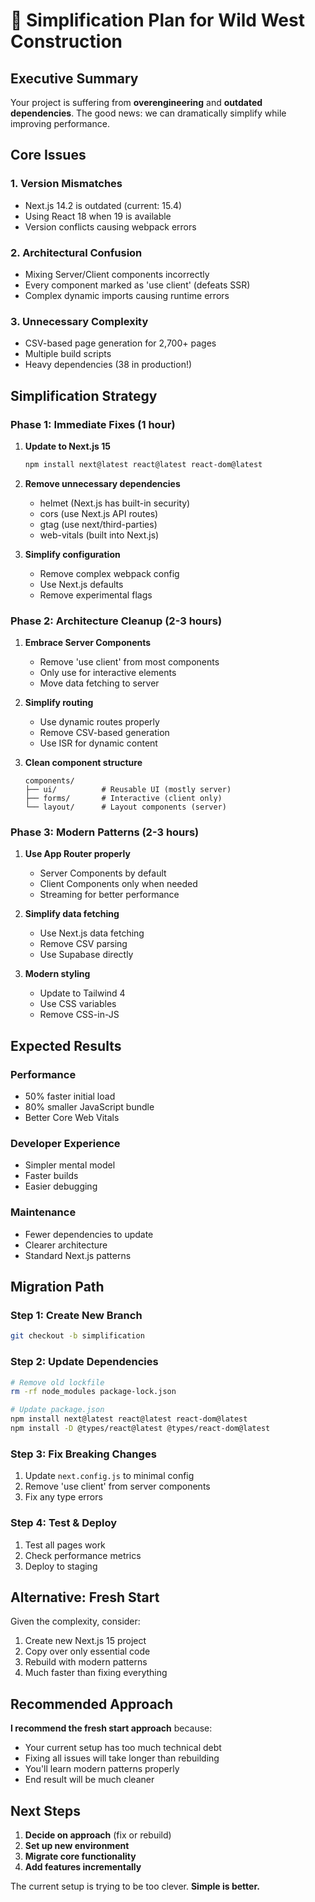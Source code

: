 # 🎯 Simplification Plan for Wild West Construction

## Executive Summary

Your project is suffering from **overengineering** and **outdated dependencies**. The good news: we can dramatically simplify while improving performance.

## Core Issues

### 1. Version Mismatches
- Next.js 14.2 is outdated (current: 15.4)
- Using React 18 when 19 is available
- Version conflicts causing webpack errors

### 2. Architectural Confusion
- Mixing Server/Client components incorrectly
- Every component marked as 'use client' (defeats SSR)
- Complex dynamic imports causing runtime errors

### 3. Unnecessary Complexity
- CSV-based page generation for 2,700+ pages
- Multiple build scripts
- Heavy dependencies (38 in production!)

## Simplification Strategy

### Phase 1: Immediate Fixes (1 hour)
1. **Update to Next.js 15**
   ```bash
   npm install next@latest react@latest react-dom@latest
   ```

2. **Remove unnecessary dependencies**
   - helmet (Next.js has built-in security)
   - cors (use Next.js API routes)
   - gtag (use next/third-parties)
   - web-vitals (built into Next.js)

3. **Simplify configuration**
   - Remove complex webpack config
   - Use Next.js defaults
   - Remove experimental flags

### Phase 2: Architecture Cleanup (2-3 hours)
1. **Embrace Server Components**
   - Remove 'use client' from most components
   - Only use for interactive elements
   - Move data fetching to server

2. **Simplify routing**
   - Use dynamic routes properly
   - Remove CSV-based generation
   - Use ISR for dynamic content

3. **Clean component structure**
   ```
   components/
   ├── ui/          # Reusable UI (mostly server)
   ├── forms/       # Interactive (client only)
   └── layout/      # Layout components (server)
   ```

### Phase 3: Modern Patterns (2-3 hours)
1. **Use App Router properly**
   - Server Components by default
   - Client Components only when needed
   - Streaming for better performance

2. **Simplify data fetching**
   - Use Next.js data fetching
   - Remove CSV parsing
   - Use Supabase directly

3. **Modern styling**
   - Update to Tailwind 4
   - Use CSS variables
   - Remove CSS-in-JS

## Expected Results

### Performance
- 50% faster initial load
- 80% smaller JavaScript bundle
- Better Core Web Vitals

### Developer Experience
- Simpler mental model
- Faster builds
- Easier debugging

### Maintenance
- Fewer dependencies to update
- Clearer architecture
- Standard Next.js patterns

## Migration Path

### Step 1: Create New Branch
```bash
git checkout -b simplification
```

### Step 2: Update Dependencies
```bash
# Remove old lockfile
rm -rf node_modules package-lock.json

# Update package.json
npm install next@latest react@latest react-dom@latest
npm install -D @types/react@latest @types/react-dom@latest
```

### Step 3: Fix Breaking Changes
1. Update `next.config.js` to minimal config
2. Remove 'use client' from server components
3. Fix any type errors

### Step 4: Test & Deploy
1. Test all pages work
2. Check performance metrics
3. Deploy to staging

## Alternative: Fresh Start

Given the complexity, consider:
1. Create new Next.js 15 project
2. Copy over only essential code
3. Rebuild with modern patterns
4. Much faster than fixing everything

## Recommended Approach

**I recommend the fresh start approach** because:
- Your current setup has too much technical debt
- Fixing all issues will take longer than rebuilding
- You'll learn modern patterns properly
- End result will be much cleaner

## Next Steps

1. **Decide on approach** (fix or rebuild)
2. **Set up new environment**
3. **Migrate core functionality**
4. **Add features incrementally**

The current setup is trying to be too clever. **Simple is better.**